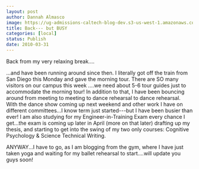 ```yaml
---
layout: post
author: Dannah Almasco
image: https://ug-admissions-caltech-blog-dev.s3-us-west-1.amazonaws.com/old_pictures/caltech_as_it_happens/6a0105349b8251970b013110023dd4970c.jpg
title: Back--- but BUSY
categories: [local]
status: Publish
date: 2010-03-31
---
```


Back from my very relaxing break....

...and have been running around since then. I literally got off the train from San Diego this Monday and gave the morning tour. There are SO many visitors on our campus this week ....we need about 5-6 tour guides just to accommodate the morning tour!
In addition to that, I have been bouncing around from meeting to meeting to dance rehearsal to dance rehearsal. With the dance show coming up next weekend and other work I have on different committees...I know term just started---but I have been busier than ever!
I am also studying for my Engineer-in-Training Exam every chance I get...the exam is coming up later in April (more on that later) drafting up my thesis, and starting to get into the swing of my two only courses: Cognitive Psychology &amp; Science Technical Writing.

ANYWAY...I have to go, as I am blogging from the gym, where I have just taken yoga and waiting for my ballet rehearsal to start....will update you guys soon!

